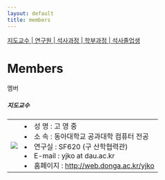 ```yaml
---
layout: default
title: members
---
```

  <div class="linklink">
    <a href="#1"> 지도교수 </a>|<a href="#2"> 연구원 </a>|<a href="#3"> 석사과정 </a>|<a href="#4"> 학부과정 </a>|<a href="#5"> 석사졸업생 </a>
   </div>

<div class="post">
  <h1 class="pageTitle">Members</h1>	
  <p class="meta">멤버</p>
</div>

<h5><a name="1">지도교수</a></h5>
<table>
		<tr>
			<td class="portcol"><image src="members/images/yjko.jpg"></td>
			<td class="informColumn">
				<li>성  명 : 고 영 중</li>
				<li>소  속 : 동아대학교 공과대학 컴퓨터 전공</li>
				<li>연구실 : SF620 (구 산학협력관)</li>
				<li>E-mail : yjko at dau.ac.kr</li>
				<li>홈페이지 : <a href="http://web.donga.ac.kr/yjko" target="_blank">http://web.donga.ac.kr/yjko</a></li>
			</td>
		</tr>
</table>



</div>
